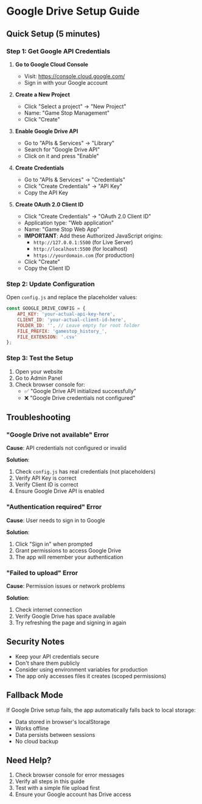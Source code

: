 # Google Drive Setup Guide

## Quick Setup (5 minutes)

### Step 1: Get Google API Credentials

1. **Go to Google Cloud Console**
   - Visit: https://console.cloud.google.com/
   - Sign in with your Google account

2. **Create a New Project**
   - Click "Select a project" → "New Project"
   - Name: "Game Stop Management"
   - Click "Create"

3. **Enable Google Drive API**
   - Go to "APIs & Services" → "Library"
   - Search for "Google Drive API"
   - Click on it and press "Enable"

4. **Create Credentials**
   - Go to "APIs & Services" → "Credentials"
   - Click "Create Credentials" → "API Key"
   - Copy the API Key

5. **Create OAuth 2.0 Client ID**
   - Click "Create Credentials" → "OAuth 2.0 Client ID"
   - Application type: "Web application"
   - Name: "Game Stop Web App"
   - **IMPORTANT**: Add these Authorized JavaScript origins:
     - `http://127.0.0.1:5500` (for Live Server)
     - `http://localhost:5500` (for localhost)
     - `https://yourdomain.com` (for production)
   - Click "Create"
   - Copy the Client ID

### Step 2: Update Configuration

Open `config.js` and replace the placeholder values:

```javascript
const GOOGLE_DRIVE_CONFIG = {
    API_KEY: 'your-actual-api-key-here',
    CLIENT_ID: 'your-actual-client-id-here',
    FOLDER_ID: '', // Leave empty for root folder
    FILE_PREFIX: 'gamestop_history_',
    FILE_EXTENSION: '.csv'
};
```

### Step 3: Test the Setup

1. Open your website
2. Go to Admin Panel
3. Check browser console for:
   - ✅ "Google Drive API initialized successfully"
   - ❌ "Google Drive credentials not configured"

## Troubleshooting

### "Google Drive not available" Error

**Cause**: API credentials not configured or invalid

**Solution**:
1. Check `config.js` has real credentials (not placeholders)
2. Verify API Key is correct
3. Verify Client ID is correct
4. Ensure Google Drive API is enabled

### "Authentication required" Error

**Cause**: User needs to sign in to Google

**Solution**:
1. Click "Sign in" when prompted
2. Grant permissions to access Google Drive
3. The app will remember your authentication

### "Failed to upload" Error

**Cause**: Permission issues or network problems

**Solution**:
1. Check internet connection
2. Verify Google Drive has space available
3. Try refreshing the page and signing in again

## Security Notes

- Keep your API credentials secure
- Don't share them publicly
- Consider using environment variables for production
- The app only accesses files it creates (scoped permissions)

## Fallback Mode

If Google Drive setup fails, the app automatically falls back to local storage:
- Data stored in browser's localStorage
- Works offline
- Data persists between sessions
- No cloud backup

## Need Help?

1. Check browser console for error messages
2. Verify all steps in this guide
3. Test with a simple file upload first
4. Ensure your Google account has Drive access
